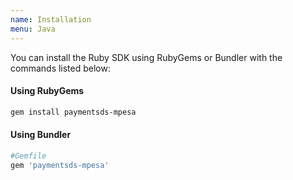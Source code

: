 ```yaml
---
name: Installation
menu: Java
---
```


You can install the Ruby SDK using RubyGems or Bundler with the commands listed below:

#### Using RubyGems

```bash
gem install paymentsds-mpesa
```

#### Using Bundler

```ruby
#Gemfile
gem 'paymentsds-mpesa'
```
